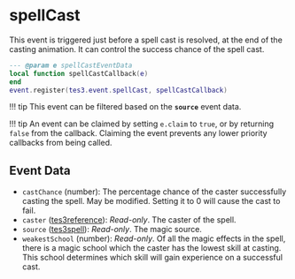 # spellCast
<div class="search_terms" style="display: none">spellcast</div>

<!---
	This file is autogenerated. Do not edit this file manually. Your changes will be ignored.
	More information: https://github.com/MWSE/MWSE/tree/master/docs
-->

This event is triggered just before a spell cast is resolved, at the end of the casting animation. It can control the success chance of the spell cast.

```lua
--- @param e spellCastEventData
local function spellCastCallback(e)
end
event.register(tes3.event.spellCast, spellCastCallback)
```

!!! tip
	This event can be filtered based on the **`source`** event data.

!!! tip
	An event can be claimed by setting `e.claim` to `true`, or by returning `false` from the callback. Claiming the event prevents any lower priority callbacks from being called.

## Event Data

* `castChance` (number): The percentage chance of the caster successfully casting the spell. May be modified. Setting it to 0 will cause the cast to fail.
* `caster` ([tes3reference](../../types/tes3reference)): *Read-only*. The caster of the spell.
* `source` ([tes3spell](../../types/tes3spell)): *Read-only*. The magic source.
* `weakestSchool` (number): *Read-only*. Of all the magic effects in the spell, there is a magic school which the caster has the lowest skill at casting. This school determines which skill will gain experience on a successful cast.

